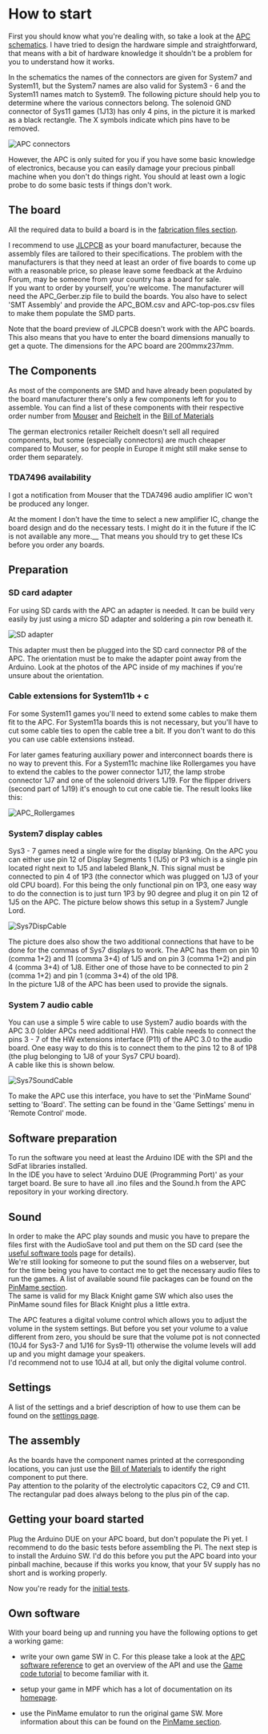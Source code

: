 # How to start

First you should know what you're dealing with, so take a look at the [APC schematics](https://github.com/AmokSolderer/APC/blob/master/DOC/Hardware/APC_schematics.pdf). I have tried to design the hardware simple and straightforward, that means with a bit of hardware knowledge it shouldn't be a problem for you to understand how it works.

In the schematics the names of the connectors are given for System7 and System11, but the System7 names are also valid for System3 - 6 and the System11 names match to System9. The following picture should help you to determine where the various connectors belong. The solenoid GND connector of Sys11 games (1J13) has only 4 pins, in the picture it is marked as a black rectangle. The X symbols indicate which pins have to be removed.

![APC connectors](https://github.com/AmokSolderer/APC/blob/master/DOC/PICS/APC_Connectors.png)

However, the APC is only suited for you if you have some basic knowledge of electronics, because you can easily damage your precious pinball machine when you don't do things right. You should at least own a logic probe to do some basic tests if things don't work.

## The board

All the required data to build a board is in the [fabrication files section](https://github.com/AmokSolderer/APC/tree/master/DOC/Hardware/APC_FabricationFiles).

I recommend to use [JLCPCB](https://jlcpcb.com) as your board manufacturer, because the assembly files are tailored to their specifications. The problem with the manufacturers is that they need at least an order of five boards to come up with a reasonable price, so please leave some feedback at the Arduino Forum, may be someone from your country has a board for sale.  
If you want to order by yourself, you're welcome. The manufacturer will need the APC_Gerber.zip file to build the boards. You also have to select 'SMT Assembly' and provide the APC_BOM.csv and APC-top-pos.csv files to make them populate the SMD parts.

Note that the board preview of JLCPCB doesn't work with the APC boards. This also means that you have to enter the board dimensions manually to get a quote. The dimensions for the APC board are 200mmx237mm.

## The Components

As most of the components are SMD and have already been populated by the board manufacturer there's only a few components left for you to assemble. You can find a list of these components with their respective order number from [Mouser](http://www.mouser.com) and [Reichelt](http://www.reichelt.de) in the [Bill of Materials](https://github.com/AmokSolderer/APC/blob/master/DOC/Hardware/Assembly/APC_BOMnonSMD.pdf)

The german electronics retailer Reichelt doesn't sell all required components, but some (especially connectors) are much cheaper compared to Mouser, so for people in Europe it might still make sense to order them separately.

### TDA7496 availability

I got a notification from Mouser that the TDA7496 audio amplifier IC won't be produced any longer.

At the moment I don't have the time to select a new amplifier IC, change the board design and do the necessary tests. I might do it in the future if the IC is not available any more.__
That means you should try to get these ICs before you order any boards.

## Preparation

### SD card adapter

For using SD cards with the APC an adapter is needed. It can be build very easily by just using a micro SD adapter and soldering a pin row beneath it.

![SD adapter](https://github.com/AmokSolderer/APC/blob/master/DOC/PICS/SDadapter.JPG)

This adapter must then be plugged into the SD card connector P8 of the APC. The orientation must be to make the adapter point away from the Arduino. Look at the photos of the APC inside of my machines if you're unsure about the orientation.

### Cable extensions for System11b + c

For some System11 games you'll need to extend some cables to make them fit to the APC. For System11a boards this is not necessary, but you'll have to cut some cable ties to open the cable tree a bit. If you don't want to do this you can use  cable extensions instead.

For later games featuring auxiliary power and interconnect boards there is no way to prevent this. For a System11c machine like Rollergames you have to extend the cables to the power connector 1J17, the lamp strobe connector 1J7 and one of the solenoid drivers 1J19. For the flipper drivers (second part of 1J19) it's enough to cut one cable tie. The result looks like this:

![APC_Rollergames](https://github.com/AmokSolderer/APC/blob/master/DOC/PICS/APC_Rollergames.JPG)

### System7 display cables

Sys3 - 7 games need a single wire for the display blanking. On the APC you can either use pin 12 of Display Segments 1 (1J5) or P3 which is a single pin located right next to 1J5 and labeled Blank_N. This signal must be connected to pin 4 of 1P3 (the connector which was plugged on 1J3 of your old CPU board). For this being the only functional pin on 1P3, one easy way to do the connection is to just turn 1P3 by 90 degree and plug it on pin 12 of 1J5 on the APC. The picture below shows this setup in a System7 Jungle Lord.

![Sys7DispCable](https://github.com/AmokSolderer/APC/blob/master/DOC/PICS/Sys7DispCable.JPG)

The picture does also show the two additional connections that have to be done for the commas of Sys7 displays to work. The APC has them on pin 10 (comma 1+2) and 11 (comma 3+4) of 1J5 and on pin 3 (comma 1+2) and pin 4 (comma 3+4) of 1J8. Either one of those have to be connected to pin 2 (comma 1+2) and pin 1 (comma 3+4) of the old 1P8.  
In the picture 1J8 of the APC has been used to provide the signals.

### System 7 audio cable

You can use a simple 5 wire cable to use System7 audio boards with the APC 3.0 (older APCs need additional HW). This cable needs to connect the pins 3 - 7 of the HW extensions interface (P11) of the APC 3.0 to the audio board. One easy way to do this is to connect them to the pins 12 to 8 of 1P8 (the plug belonging to 1J8 of your Sys7 CPU board).  
A cable like this is shown below. 

![Sys7SoundCable](https://github.com/AmokSolderer/APC/blob/master/DOC/PICS/Sys7SoundCable.jpg)

To make the APC use this interface, you have to set the 'PinMame Sound' setting to 'Board'. The setting can be found in the 'Game Settings' menu in 'Remote Control' mode.

## Software preparation

To run the software you need at least the Arduino IDE with the SPI and the SdFat libraries installed.  
In the IDE you have to select 'Arduino DUE (Programming Port)' as your target board. Be sure to have all .ino files and the Sound.h from the APC repository in your working directory.

## Sound

In order to make the APC play sounds and music you have to prepare the files first with the AudioSave tool and put them on the SD card (see the [useful software tools](https://github.com/AmokSolderer/APC/blob/master/DOC/UsefulSWtools.md) page for details).  
We're still looking for someone to put the sound files on a webserver, but for the time being you have to contact me to get the necessary audio files to run the games. A list of available sound file packages can be found on the [PinMame section](https://github.com/AmokSolderer/APC/blob/master/DOC/PinMame.md).  
The same is valid for my Black Knight game SW which also uses the PinMame sound files for Black Knight plus a little extra.

The APC features a digital volume control which allows you to adjust the volume in the system settings. But before you set your volume to a value different from zero, you should be sure that the volume pot is not connected (10J4 for Sys3-7 and 1J16 for Sys9-11) otherwise the volume levels will add up and you might damage your speakers.  
I'd recommend not to use 10J4 at all, but only the digital volume control.

## Settings

A list of the settings and a brief description of how to use them can be found on the [settings page](https://github.com/AmokSolderer/APC/blob/master/DOC/Settings.md).

## The assembly

As the boards have the component names printed at the corresponding locations, you can just use the [Bill of Materials](https://github.com/AmokSolderer/APC/blob/master/DOC/Hardware/Assembly/APC_BOMnonSMD.pdf) to identify the  right component to put there.  
Pay attention to the polarity of the electrolytic capacitors C2, C9 and C11. The rectangular pad does always belong to the plus pin of the cap.

## Getting your board started

Plug the Arduino DUE on your APC board, but don't populate the Pi yet. I recommend to do the basic tests before assembling the Pi.
The next step is to install the Arduino SW. I'd do this before you put the APC board into your pinball machine, because if this works you know, that your 5V supply has no short and is working properly.

Now you're ready for the [initial tests](https://github.com/AmokSolderer/APC/blob/master/DOC/InitialTests.md).

## Own software

With your board being up and running you have the following options to get a working game:

* write your own game SW in C. For this please take a look at the [APC software reference](https://github.com/AmokSolderer/APC/blob/master/DOC/Software/APC_SW_reference.pdf) to get an overview of the API and use the [Game code tutorial](https://github.com/AmokSolderer/APC/blob/master/DOC/GameCodeTutorial.md) to become familiar with it.

* setup your game in MPF which has a lot of documentation on its [homepage](http://missionpinball.org/). 

* use the PinMame emulator to run the original game SW. More information about this can be found on the [PinMame section](https://github.com/AmokSolderer/APC/blob/master/DOC/PinMame.md).


